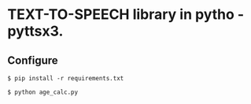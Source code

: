 # TEXT-TO-SPEECH library in pytho - pyttsx3.

## Configure 

~~~
$ pip install -r requirements.txt

$ python age_calc.py 
~~~
